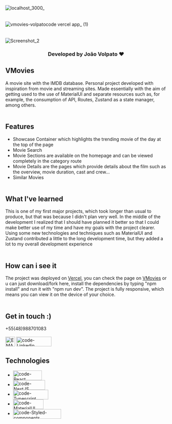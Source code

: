 ![localhost_3000_](https://user-images.githubusercontent.com/102267019/171990883-4dd1916f-c3cd-4322-b264-90013c861ef5.png)
<br><br><br>
![vmovies-volpatocode vercel app_ (1)](https://user-images.githubusercontent.com/102267019/171990993-e3b51fbb-f4bc-4980-beec-bdf819f58b08.png)
<br><br><br>
![Screenshot_2](https://user-images.githubusercontent.com/102267019/171991042-de593793-6a5d-4473-bcff-b2127c4c416d.jpg)

<h3 align="center">Developed by João Volpato ❤</h3>

## VMovies
A movie site with the IMDB database. Personal project developed with inspiration from movie and streaming sites. Made essentially with the aim of getting used to the use of MaterialUI and separate resources such as, for example, the consumption of API, Routes, Zustand as a state manager, among others.
<br/><br/>

## Features
- Showcase Container which highlights the trending movie of the day at the top of the page
- Movie Search
- Movie Sections are available on the homepage and can be viewed completely in the category route
- Movie Details are the pages which provide details about the film such as the overview, movie duration, cast and crew...
- Similar Movies
<br/><br/>

## What I've learned
This is one of my first major projects, which took longer than usual to produce, but that was because I didn't plan very well. In the middle of the development I realized that I should have planned it better so that I could make better use of my time and have my goals with the project clearer. Using some new technologies and techniques such as MaterialUI and Zustand contributed a little to the long development time, but they added a lot to my overall development experience
<br/><br/>
## How can i see it
The project was deployed on [Vercel](https://vercel.com), you can check the page on [VMovies](https://vmovies-volpatocode.vercel.app) or u can just download/fork here, install the dependencies by typing "npm install" and run it with "npm run dev". The project is fully responsive, which means you can view it on the device of your choice.
<br/><br/>

## Get in touch :)
+55(48)988701083
<br><br>
<a href="mailto:volpatocode@gmail.com"><img height="30" alt="EMAIL" src="https://camo.githubusercontent.com/c2084ea08158c801f97554d2e2bcc38da2cd1cd845932eeeb8244adb3309cf3b/68747470733a2f2f696d672e736869656c64732e696f2f62616467652f2d456d61696c2d6331343433383f7374796c653d666f722d7468652d6261646765266c6f676f3d476d61696c266c6f676f436f6c6f723d7768697465266c696e6b3d6d61696c746f3a6f694076696e7061632e696f"></a>
<a href="https://www.linkedin.com/in/joaovolpatocode/"><img alt="code-Linkedin" height="30" width="110" src="https://img.shields.io/badge/LinkedIn-0077B5?style=for-the-badge&logo=linkedin&logoColor=white"></a>

## Technologies
<ul>
<li><img align="center" alt="code-React" height="30" width="90" src="https://img.shields.io/badge/React-20232A?style=for-the-badge&logo=react&logoColor=61DAFB"></li>
<li><img align="center" alt="code-NextJS" height="30" width="100" src="https://camo.githubusercontent.com/42f5986dec98935a91e5ba9ff7dd1e4999472746e5771c74136abfa5b0e006c9/68747470733a2f2f696d672e736869656c64732e696f2f62616467652f6e6578742e6a732532302d2532333030303030302e7376673f267374796c653d666f722d7468652d6261646765266c6f676f3d6e6578742e6a73266c6f676f436f6c6f723d7768697465"></li>
  <li><img align="center" alt="code-Typescript" height="30" width="110" src="https://img.shields.io/badge/TypeScript-007ACC?style=for-the-badge&logo=typescript&logoColor=white"></li>
<li><img align="center" alt="code-MaterialUI" height="30" width="95" src="https://camo.githubusercontent.com/2c2e3cab0541596a12e216df86e68fa554256f25826b55a068993a3edfbcd0e8/68747470733a2f2f696d672e736869656c64732e696f2f62616467652f4d6174657269616c2d2d55492d3030383143423f7374796c653d666f722d7468652d6261646765266c6f676f3d6d6174657269616c2d7569266c6f676f436f6c6f723d7768697465"></li>
<li><img align="center" alt="code-Styled-components" height="30" width="150" src="https://img.shields.io/badge/styled--components-DB7093?style=for-the-badge&logo=styled-components&logoColor=white"></li>
</ul>

